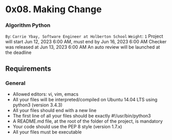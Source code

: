 # 0x08. Making Change
### Algorithm Python
 `By`: `Carrie Ybay, Software Engineer at Holberton School`
 `Weight`: `1`
 Project will start Jun 12, 2023 6:00 AM, must end by Jun 16, 2023 6:00 AM
 Checker was released at Jun 13, 2023 6:00 AM
 An auto review will be launched at the deadline

##  Requirements
### General
* Allowed editors: vi, vim, emacs
* All your files will be interpreted/compiled on Ubuntu 14.04 LTS using python3 (version 3.4.3)
* All your files should end with a new line
* The first line of all your files should be exactly #!/usr/bin/python3
* A README.md file, at the root of the folder of the project, is mandatory
* Your code should use the PEP 8 style (version 1.7.x)
* All your files must be executable
